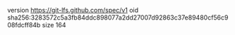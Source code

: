 version https://git-lfs.github.com/spec/v1
oid sha256:3283572c5a3fb84ddc898077a2dd27007d92863c37e89480cf56c908fdcff84b
size 164
